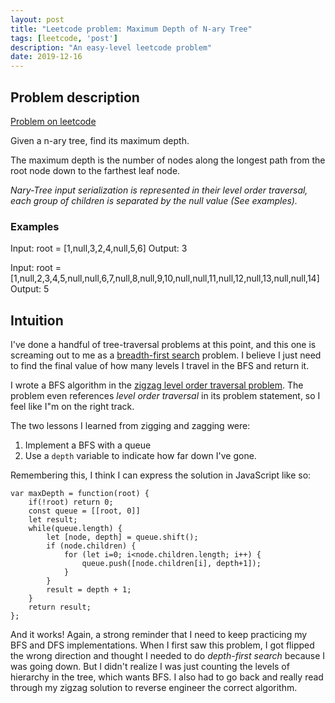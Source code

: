 ```yaml
---
layout: post
title: "Leetcode problem: Maximum Depth of N-ary Tree"
tags: [leetcode, 'post']
description: "An easy-level leetcode problem"
date: 2019-12-16
---
```



## Problem description

[Problem on leetcode](https://leetcode.com/problems/maximum-depth-of-n-ary-tree/)

Given a n-ary tree, find its maximum depth.

The maximum depth is the number of nodes along the longest path from the root node down to the farthest leaf node.

*Nary-Tree input serialization is represented in their level order traversal, each group of children is separated by the null value (See examples).*

### Examples

Input: root = [1,null,3,2,4,null,5,6]
Output: 3

Input: root = [1,null,2,3,4,5,null,null,6,7,null,8,null,9,10,null,null,11,null,12,null,13,null,null,14]
Output: 5

## Intuition 

I've done a handful of tree-traversal problems at this point, and this one is screaming out to me as a [breadth-first search](https://en.wikipedia.org/wiki/Breadth-first_search) problem. I believe I just need to find the final value of how many levels I travel in the BFS and return it. 

I wrote a BFS algorithm in the [zigzag level order traversal problem](/2019/11/29/leetcode-binary-tree-zigzag-level-order-traversal.html). The problem even references *level order traversal* in its problem statement, so I feel like I"m on the right track.

The two lessons I learned from zigging and zagging were: 

1) Implement a BFS with a queue 
2) Use a `depth` variable to indicate how far down I've gone. 

Remembering this, I think I can express the solution in JavaScript like so: 

```
var maxDepth = function(root) {
    if(!root) return 0;
    const queue = [[root, 0]]
    let result;
    while(queue.length) {
        let [node, depth] = queue.shift();
        if (node.children) {
            for (let i=0; i<node.children.length; i++) {
                queue.push([node.children[i], depth+1]);
            }
        }
        result = depth + 1;
    }
    return result;
};
```

And it works! Again, a strong reminder that I need to keep practicing my BFS and DFS implementations. When I first saw this problem, I got flipped the wrong direction and thought I needed to do *depth-first search* because I was going down. But I didn't realize I was just counting the levels of hierarchy in the tree, which wants BFS. I also had to go back and really read through my zigzag solution to reverse engineer the correct algorithm. 